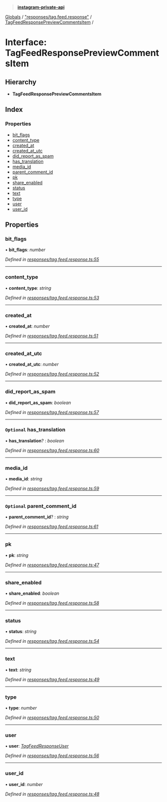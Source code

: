 > **[instagram-private-api](../README.md)**

[Globals](../globals.md) / ["responses/tag.feed.response"](../modules/_responses_tag_feed_response_.md) / [TagFeedResponsePreviewCommentsItem](_responses_tag_feed_response_.tagfeedresponsepreviewcommentsitem.md) /

# Interface: TagFeedResponsePreviewCommentsItem

## Hierarchy

* **TagFeedResponsePreviewCommentsItem**

## Index

### Properties

* [bit_flags](_responses_tag_feed_response_.tagfeedresponsepreviewcommentsitem.md#bit_flags)
* [content_type](_responses_tag_feed_response_.tagfeedresponsepreviewcommentsitem.md#content_type)
* [created_at](_responses_tag_feed_response_.tagfeedresponsepreviewcommentsitem.md#created_at)
* [created_at_utc](_responses_tag_feed_response_.tagfeedresponsepreviewcommentsitem.md#created_at_utc)
* [did_report_as_spam](_responses_tag_feed_response_.tagfeedresponsepreviewcommentsitem.md#did_report_as_spam)
* [has_translation](_responses_tag_feed_response_.tagfeedresponsepreviewcommentsitem.md#optional-has_translation)
* [media_id](_responses_tag_feed_response_.tagfeedresponsepreviewcommentsitem.md#media_id)
* [parent_comment_id](_responses_tag_feed_response_.tagfeedresponsepreviewcommentsitem.md#optional-parent_comment_id)
* [pk](_responses_tag_feed_response_.tagfeedresponsepreviewcommentsitem.md#pk)
* [share_enabled](_responses_tag_feed_response_.tagfeedresponsepreviewcommentsitem.md#share_enabled)
* [status](_responses_tag_feed_response_.tagfeedresponsepreviewcommentsitem.md#status)
* [text](_responses_tag_feed_response_.tagfeedresponsepreviewcommentsitem.md#text)
* [type](_responses_tag_feed_response_.tagfeedresponsepreviewcommentsitem.md#type)
* [user](_responses_tag_feed_response_.tagfeedresponsepreviewcommentsitem.md#user)
* [user_id](_responses_tag_feed_response_.tagfeedresponsepreviewcommentsitem.md#user_id)

## Properties

###  bit_flags

• **bit_flags**: *number*

*Defined in [responses/tag.feed.response.ts:55](https://github.com/Nerixyz/instagram-private-api/blob/e5037ee/src/responses/tag.feed.response.ts#L55)*

___

###  content_type

• **content_type**: *string*

*Defined in [responses/tag.feed.response.ts:53](https://github.com/Nerixyz/instagram-private-api/blob/e5037ee/src/responses/tag.feed.response.ts#L53)*

___

###  created_at

• **created_at**: *number*

*Defined in [responses/tag.feed.response.ts:51](https://github.com/Nerixyz/instagram-private-api/blob/e5037ee/src/responses/tag.feed.response.ts#L51)*

___

###  created_at_utc

• **created_at_utc**: *number*

*Defined in [responses/tag.feed.response.ts:52](https://github.com/Nerixyz/instagram-private-api/blob/e5037ee/src/responses/tag.feed.response.ts#L52)*

___

###  did_report_as_spam

• **did_report_as_spam**: *boolean*

*Defined in [responses/tag.feed.response.ts:57](https://github.com/Nerixyz/instagram-private-api/blob/e5037ee/src/responses/tag.feed.response.ts#L57)*

___

### `Optional` has_translation

• **has_translation**? : *boolean*

*Defined in [responses/tag.feed.response.ts:60](https://github.com/Nerixyz/instagram-private-api/blob/e5037ee/src/responses/tag.feed.response.ts#L60)*

___

###  media_id

• **media_id**: *string*

*Defined in [responses/tag.feed.response.ts:59](https://github.com/Nerixyz/instagram-private-api/blob/e5037ee/src/responses/tag.feed.response.ts#L59)*

___

### `Optional` parent_comment_id

• **parent_comment_id**? : *string*

*Defined in [responses/tag.feed.response.ts:61](https://github.com/Nerixyz/instagram-private-api/blob/e5037ee/src/responses/tag.feed.response.ts#L61)*

___

###  pk

• **pk**: *string*

*Defined in [responses/tag.feed.response.ts:47](https://github.com/Nerixyz/instagram-private-api/blob/e5037ee/src/responses/tag.feed.response.ts#L47)*

___

###  share_enabled

• **share_enabled**: *boolean*

*Defined in [responses/tag.feed.response.ts:58](https://github.com/Nerixyz/instagram-private-api/blob/e5037ee/src/responses/tag.feed.response.ts#L58)*

___

###  status

• **status**: *string*

*Defined in [responses/tag.feed.response.ts:54](https://github.com/Nerixyz/instagram-private-api/blob/e5037ee/src/responses/tag.feed.response.ts#L54)*

___

###  text

• **text**: *string*

*Defined in [responses/tag.feed.response.ts:49](https://github.com/Nerixyz/instagram-private-api/blob/e5037ee/src/responses/tag.feed.response.ts#L49)*

___

###  type

• **type**: *number*

*Defined in [responses/tag.feed.response.ts:50](https://github.com/Nerixyz/instagram-private-api/blob/e5037ee/src/responses/tag.feed.response.ts#L50)*

___

###  user

• **user**: *[TagFeedResponseUser](_responses_tag_feed_response_.tagfeedresponseuser.md)*

*Defined in [responses/tag.feed.response.ts:56](https://github.com/Nerixyz/instagram-private-api/blob/e5037ee/src/responses/tag.feed.response.ts#L56)*

___

###  user_id

• **user_id**: *number*

*Defined in [responses/tag.feed.response.ts:48](https://github.com/Nerixyz/instagram-private-api/blob/e5037ee/src/responses/tag.feed.response.ts#L48)*